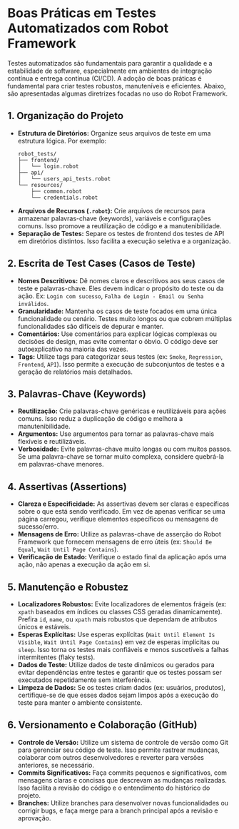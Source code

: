 # Boas Práticas em Testes Automatizados com Robot Framework

Testes automatizados são fundamentais para garantir a qualidade e a estabilidade de software, especialmente em ambientes de integração contínua e entrega contínua (CI/CD). A adoção de boas práticas é fundamental para criar testes robustos, manuteníveis e eficientes. Abaixo, são apresentadas algumas diretrizes focadas no uso do Robot Framework.

## 1. Organização do Projeto

*   **Estrutura de Diretórios:** Organize seus arquivos de teste em uma estrutura lógica. Por exemplo:
    ```
    robot_tests/
    ├── frontend/
    │   └── login.robot
    ├── api/
    │   └── users_api_tests.robot
    └── resources/
        ├── common.robot
        └── credentials.robot
    ```
*   **Arquivos de Recursos (`.robot`):** Crie arquivos de recursos para armazenar palavras-chave (keywords), variáveis e configurações comuns. Isso promove a reutilização de código e a manutenibilidade.
*   **Separação de Testes:** Separe os testes de frontend dos testes de API em diretórios distintos. Isso facilita a execução seletiva e a organização.

## 2. Escrita de Test Cases (Casos de Teste)

*   **Nomes Descritivos:** Dê nomes claros e descritivos aos seus casos de teste e palavras-chave. Eles devem indicar o propósito do teste ou da ação. Ex: `Login com sucesso`, `Falha de Login - Email ou Senha inválidos`.
*   **Granularidade:** Mantenha os casos de teste focados em uma única funcionalidade ou cenário. Testes muito longos ou que cobrem múltiplas funcionalidades são difíceis de depurar e manter.
*   **Comentários:** Use comentários para explicar lógicas complexas ou decisões de design, mas evite comentar o óbvio. O código deve ser autoexplicativo na maioria das vezes.
*   **Tags:** Utilize tags para categorizar seus testes (ex: `Smoke`, `Regression`, `Frontend`, `API`). Isso permite a execução de subconjuntos de testes e a geração de relatórios mais detalhados.

## 3. Palavras-Chave (Keywords)

*   **Reutilização:** Crie palavras-chave genéricas e reutilizáveis para ações comuns. Isso reduz a duplicação de código e melhora a manutenibilidade.
*   **Argumentos:** Use argumentos para tornar as palavras-chave mais flexíveis e reutilizáveis.
*   **Verbosidade:** Evite palavras-chave muito longas ou com muitos passos. Se uma palavra-chave se tornar muito complexa, considere quebrá-la em palavras-chave menores.

## 4. Assertivas (Assertions)

*   **Clareza e Especificidade:** As assertivas devem ser claras e específicas sobre o que está sendo verificado. Em vez de apenas verificar se uma página carregou, verifique elementos específicos ou mensagens de sucesso/erro.
*   **Mensagens de Erro:** Utilize as palavras-chave de asserção do Robot Framework que fornecem mensagens de erro úteis (ex: `Should Be Equal`, `Wait Until Page Contains`).
*   **Verificação de Estado:** Verifique o estado final da aplicação após uma ação, não apenas a execução da ação em si.

## 5. Manutenção e Robustez

*   **Localizadores Robustos:** Evite localizadores de elementos frágeis (ex: `xpath` baseados em índices ou classes CSS geradas dinamicamente). Prefira `id`, `name`, ou `xpath` mais robustos que dependam de atributos únicos e estáveis.
*   **Esperas Explícitas:** Use esperas explícitas (`Wait Until Element Is Visible`, `Wait Until Page Contains`) em vez de esperas implícitas ou `sleep`. Isso torna os testes mais confiáveis e menos suscetíveis a falhas intermitentes (flaky tests).
*   **Dados de Teste:** Utilize dados de teste dinâmicos ou gerados para evitar dependências entre testes e garantir que os testes possam ser executados repetidamente sem interferência.
*   **Limpeza de Dados:** Se os testes criam dados (ex: usuários, produtos), certifique-se de que esses dados sejam limpos após a execução do teste para manter o ambiente consistente.

## 6. Versionamento e Colaboração (GitHub)

*   **Controle de Versão:** Utilize um sistema de controle de versão como Git para gerenciar seu código de teste. Isso permite rastrear mudanças, colaborar com outros desenvolvedores e reverter para versões anteriores, se necessário.
*   **Commits Significativos:** Faça commits pequenos e significativos, com mensagens claras e concisas que descrevam as mudanças realizadas. Isso facilita a revisão do código e o entendimento do histórico do projeto.
*   **Branches:** Utilize branches para desenvolver novas funcionalidades ou corrigir bugs, e faça merge para a branch principal após a revisão e aprovação.